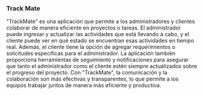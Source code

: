 ### Track Mate
"TrackMate" es una aplicación que permite a los administradores y clientes colaborar de manera eficiente en proyectos o tareas. El administrador puede ingresar y actualizar las actividades que está llevando a cabo, y el cliente puede ver en qué estado se encuentran esas actividades en tiempo real. Además, el cliente tiene la opción de agregar requerimientos o solicitudes específicas para el administrador. La aplicación también proporciona herramientas de seguimiento y notificaciones para asegurar que tanto el administrador como el cliente estén siempre actualizados sobre el progreso del proyecto. Con "TrackMate", la comunicación y la colaboración son más efectivas y transparentes, lo que permite a los equipos trabajar juntos de manera más eficiente y productiva.

